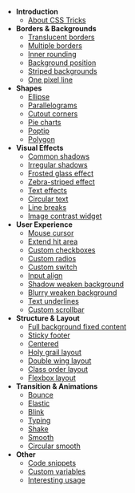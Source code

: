 - **Introduction**
	- [About CSS Tricks](/introduce.md?v=1)
- **Borders & Backgrounds**
	- [Translucent borders](/translucent-borders.md)
	- [Multiple borders](/multiple-borders.md)
	- [Inner rounding](/inner-rounding.md)
	- [Background position](/extended-bg-position.md)
	- [Striped backgrounds](/stripes-background.md)
	- [One pixel line](/one-pixel-line.md)
- **Shapes**
	- [Ellipse](/ellipse.md)
	- [Parallelograms](/parallelogram.md)
	- [Cutout corners](/bevel-corners.md)
	- [Pie charts](/pie-chart.md)
	- [Poptip](/poptip.md)
	- [Polygon](/polygon.md)
- **Visual Effects**
	- [Common shadows](/single-projection.md)
	- [Irregular shadows](/irregular-projection.md)
	- [Frosted glass effect](/frosted-glass.md)
	- [Zebra-striped effect](/zebra-stripes.md)
	- [Text effects](/text-effects.md)
	- [Circular text](/circular-text.md)
	- [Line breaks](line-breaks.md)
	- [Image contrast widget](/image-slider.md)
- **User Experience**
	- [Mouse cursor](/mouse-cursor.md)
	- [Extend hit area](/extend-hit-area.md)
	- [Custom checkboxes](/custom-checkbox.md)
	- [Custom radios](/custom-radio.md)
	- [Custom switch](/custom-switch.md)
	- [Input align](/input-align.md)
	- [Shadow weaken background](/shadow-weaken-background.md)
	- [Blurry weaken background](/blurry-weaken-background.md)
	- [Text underlines](/text-underline.md)
	- [Custom scrollbar](/scrollbar.md)
- **Structure & Layout**
	- [Full background fixed content](/fluid-fixed.md)
	- [Sticky footer](/sticky-footer.md)
	- [Centered](/centering-known.md)
	- [Holy grail layout](/holy-grail-layout.md?v=1)
	- [Double wing layout](/double-wing-layout.md?v=1)
	- [Class order layout](/class-order-layout.md)
	- [Flexbox layout](/flexbox-layout.md)
- **Transition & Animations**
	- [Bounce](/bounce.md)
	- [Elastic](/elastic.md)
	- [Blink](/blink.md)
	- [Typing](/typing.md)
	- [Shake](/shake.md)
	- [Smooth](/smooth.md)
	- [Circular smooth](/circular-smooth.md)
	<!-- - [掘金沸点点赞效果](hotspot-like) -->
- **Other**
	- [Code snippets](/common-snippets.md)
	- [Custom variables](/custom-variables.md)
	- [Interesting usage](/interesting-usage.md)
